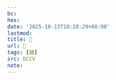 ```yaml
---
bc:
hex:
date: '2025-10-13T10:28:29+08:00'
lastmod:
title: 􅡲
url: 􅡲
tags: [䶑]
src: DCCV
note:
---
```

